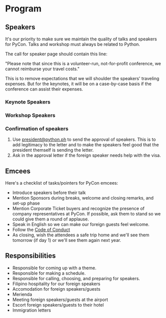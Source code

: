 # Program

## Speakers

It's our priority to make sure we maintain the quality of talks and speakers for PyCon. Talks and workshop must always be related to Python. 

The call for speaker page should contain this line:

"Please note that since this is a volunteer-run, not-for-profit conference, we cannot reimburse your travel costs."

This is to remove expectations that we will shoulder the speakers' traveling expenses. But for the keynotes, it will be on a case-by-case basis if the conference can assist their expenses.

### Keynote Speakers

### Workshop Speakers

### Confirmation of speakers

1. Use president@python.ph to send the approval of speakers. This is to add legitimacy to the letter and to make the speakers feel good that the president themself is sending the letter.
2. Ask in the approval letter if the foreign speaker needs help with the visa.

## Emcees

Here's a checklist of tasks/pointers for PyCon emcees:
- Introduce speakers before their talk
- Mention Sponsors during breaks, welcome and closing remarks, and set-up phase
- Mention Corporate Ticket buyers and recognize the presence of company representatives at PyCon. If possible, ask them to stand so we could give them a round of applause.
- Speak in English so we can make our foreign guests feel welcome.
- Follow the [Code of Conduct](http://ph.pycon.org/coc.html)
- As closing, wish the attendees a safe trip home and we'll see them tomorrow (if day 1) or we'll see them again next year.


## Responsibilities

- Responsible for coming up with a theme.
- Responsible for making a schedule.
- Responsible for calling, choosing, and preparing for speakers.
- Filipino hospitality for our foreign speakers
- Accomodation for foreign speakers/guests
- Merienda
- Meeting foreign speakers/guests at the airport
- Escort foreign speakers/guests to their hotel
- Immigration letters
